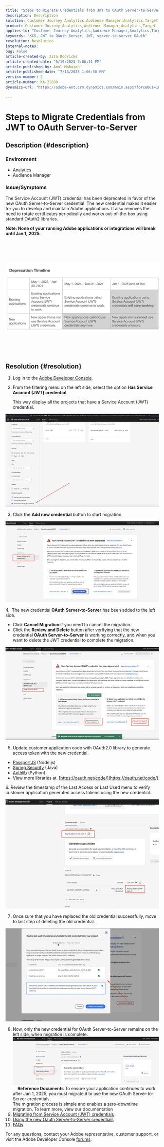 ```yaml
---
title: "Steps to Migrate Credentials from JWT to OAuth Server-to-Server"
description: Description
solution: Customer Journey Analytics,Audience Manager,Analytics,Target
product: Customer Journey Analytics,Audience Manager,Analytics,Target
applies-to: "Customer Journey Analytics,Audience Manager,Analytics,Target"
keywords: "KCS, JWT to OAuth Server, JWT, server-to-server OAuth"
resolution: Resolution
internal-notes: 
bug: False
article-created-by: Zita Rodricks
article-created-date: "6/19/2023 7:06:11 PM"
article-published-by: Amol Mahajan
article-published-date: "7/13/2023 1:06:56 PM"
version-number: 2
article-number: KA-22080
dynamics-url: "https://adobe-ent.crm.dynamics.com/main.aspx?forceUCI=1&pagetype=entityrecord&etn=knowledgearticle&id=f3a63955-d40e-ee11-8f6d-6045bd006b3d"

---
```

# Steps to Migrate Credentials from JWT to OAuth Server-to-Server

## Description {#description}


### Environment

- Analytics
- Audience Manager


### Issue/Symptoms

The Service Account (JWT) credential has been deprecated in favor of the new OAuth Server-to-Server credential. The new credential makes it easier for you to develop and maintain Adobe applications. It also removes the need to rotate certificates periodically and works out-of-the-box using standard OAuth2 libraries. 

<b>Note: None of your running Adobe applications or integrations will break until Jan 1, 2025.</b>
<br><br> <br><br> <br><br><b>![](assets/___f5a63955-d40e-ee11-8f6d-6045bd006b3d___.png)</b><br><br> <br><br> <br>

## Resolution {#resolution}


1. Log in to the [Adobe Developer Console](https://auth.services.adobe.com/en_US/index.html?callback=https%3A%2F%2Fims-na1.adobelogin.com%2Fims%2Fadobeid%2FUDPWeb1%2FAdobeID%2Ftoken%3Fredirect_uri%3Dhttps%253A%252F%252Fdeveloper.adobe.com%252Fconsole%2523old_hash%253D%2526from_ims%253Dtrue%253Fclient_id%253DUDPWeb1%2526api%253Dauthorize%2526scope%253DAdobeID%252Copenid%252Cadobeio_api%252Cgnav%252Cread_organizations%252Cadditional_info.projectedProductContext%252Cunified_dev_portal%252Cadditional_info.roles%252Cread_pc.dma_bullseye%252Csession%252Cadobeio.appregistry.read%252Cadobeio.appregistry.write%252Ctest-users.read%252Ctest-users.write%252Cclient.read%252Cdevconsole.email_alerts%252Cservice_principals.write%252Cservice_principals.read%252Cmanage_client_secrets%252Cclient.manage.ui%252Cread_client_secret%26state%3D%257B%2522jslibver%2522%253A%2522v2-v0.38.0-17-g633319d%2522%252C%2522nonce%2522%253A%25228935785551777687%2522%257D%26code_challenge_method%3Dplain%26use_ms_for_expiry%3Dtrue&amp;client_id=UDPWeb1&amp;scope=AdobeID%2Copenid%2Cadobeio_api%2Cgnav%2Cread_organizations%2Cadditional_info.projectedProductContext%2Cunified_dev_portal%2Cadditional_info.roles%2Cread_pc.dma_bullseye%2Csession%2Cadobeio.appregistry.read%2Cadobeio.appregistry.write%2Ctest-users.read%2Ctest-users.write%2Cclient.read%2Cdevconsole.email_alerts%2Cservice_principals.write%2Cservice_principals.read%2Cmanage_client_secrets%2Cclient.manage.ui%2Cread_client_secret&amp;denied_callback=https%3A%2F%2Fims-na1.adobelogin.com%2Fims%2Fdenied%2FUDPWeb1%3Fredirect_uri%3Dhttps%253A%252F%252Fdeveloper.adobe.com%252Fconsole%2523old_hash%253D%2526from_ims%253Dtrue%253Fclient_id%253DUDPWeb1%2526api%253Dauthorize%2526scope%253DAdobeID%252Copenid%252Cadobeio_api%252Cgnav%252Cread_organizations%252Cadditional_info.projectedProductContext%252Cunified_dev_portal%252Cadditional_info.roles%252Cread_pc.dma_bullseye%252Csession%252Cadobeio.appregistry.read%252Cadobeio.appregistry.write%252Ctest-users.read%252Ctest-users.write%252Cclient.read%252Cdevconsole.email_alerts%252Cservice_principals.write%252Cservice_principals.read%252Cmanage_client_secrets%252Cclient.manage.ui%252Cread_client_secret%26response_type%3Dtoken%26state%3D%257B%2522jslibver%2522%253A%2522v2-v0.38.0-17-g633319d%2522%252C%2522nonce%2522%253A%25228935785551777687%2522%257D&amp;state=%7B%22jslibver%22%3A%22v2-v0.38.0-17-g633319d%22%2C%22nonce%22%3A%228935785551777687%22%7D&amp;relay=52c8fdbc-86a5-4f44-9007-22c9bfd518eb&amp;locale=en_US&amp;flow_type=token&amp;idp_flow_type=login&amp;s_p=google%2Cfacebook%2Capple&amp;response_type=token#/).
2. From the filtering menu on the left side, select the option <b>Has Service Account (JWT) credential. </b>

    This way display all the projects that have a Service Account (JWT) credential.


![](assets/cd2bbdf1-fbf5-ed11-8848-6045bd006704.png)

3. Click the <b>Add new credential</b> button to start migration.

![](assets/0b40853d-faf5-ed11-8848-6045bd006704.png)

4.  The new credential <b>OAuth Server-to-Server</b> has been added to the left side.

- Click <b>Cancel Migration </b>if you need to cancel the migration.
- Click the <b>Review and Delete </b>button after verifying that the new credential <b>OAuth Server-to-Server</b> is working correctly, and when you want to delete the JWT credential to complete the migration.


![](assets/0c40853d-faf5-ed11-8848-6045bd006704.png)

5. Update customer application code with OAuth2.0 library to generate access token with the new credential.

- [PassportJS](https://github.com/jaredhanson/passport) (Node.js)
- [Spring Security](https://spring.io/projects/spring-security) (Java)
- [Authlib](https://github.com/lepture/authlib) (Python)
- View more libraries at  [https://oauth.net/code/](https://oauth.net/code/)


6. Review the timestamp of the Last Access or Last Used menu to verify customer application generated access tokens using the new credential.

![](assets/ec2fbb7e-faf5-ed11-8848-6045bd006704.png)

7. Once sure that you have replaced the old credential successfully, move to last step of deleting the old credential.

![](assets/ee2fbb7e-faf5-ed11-8848-6045bd006704.png)

8. Now, only the new credential for OAuth Server-to-Server remains on the left side, when migration is complete.
![](assets/8af9839f-fff5-ed11-8848-6045bd006e5a.png)
 
 
<b>Reference Documents</b>
To ensure your application continues to work after Jan 1, 2025, you must migrate it to use the new OAuth Server-to-Server credentials.<br>The migration process is simple and enables a zero-downtime migration. To learn more, view our documentation 
1. [Migrating from Service Account (JWT) credentials](https://nam04.safelinks.protection.outlook.com/?url=https%3A%2F%2Fpostoffice.adobe.com%2Fpo-server%2Flink%2Fredirect%3Ftarget%3DeyJhbGciOiJIUzUxMiJ9.eyJ0ZW1wbGF0ZSI6ImJsZXRoZXJfbm90aWNlX29hdXRoX3NlcnZlcl90b19zZXJ2ZXIiLCJlbWFpbEFkZHJlc3MiOiJndXd1K3NvbmVAYWRvYmV0ZXN0LmNvbSIsInJlcXVlc3RJZCI6IjM0ZjIyNTMwLThjMzEtNDlkNC1iZjEyLThlZGIyY2E0ODdhOCIsImxpbmsiOiJodHRwczovL3d3dy5hZG9iZS5jb20vZ28vZGV2c19zMnNfbWlncmF0aW9uX2d1aWRlIiwibGFiZWwiOiI5IiwibG9jYWxlIjoiZW5fVVMifQ.Pr8LjAW5wq_tEqCQLs4Y2fwJSTW_Z2FH0CIVInolEKvySfPDiF7vl8Hg4S9ne_V6a74oLfCVzc99EE9K4XUoBQ&amp;data=05%7C01%7Cguwu%40adobe.com%7C3b1b2261ea264d45d9df08db4ce8a7de%7Cfa7b1b5a7b34438794aed2c178decee1%7C0%7C0%7C638188334359675040%7CUnknown%7CTWFpbGZsb3d8eyJWIjoiMC4wLjAwMDAiLCJQIjoiV2luMzIiLCJBTiI6Ik1haWwiLCJXVCI6Mn0%3D%7C3000%7C%7C%7C&amp;sdata=dd8x%2FoDHh0QUi3xboxa78uA54JXEaVq5qYkP8zkvymk%3D&amp;reserved=0)
2. [Using the new Oauth Server-to-Server credentials](https://nam04.safelinks.protection.outlook.com/?url=https%3A%2F%2Fpostoffice.adobe.com%2Fpo-server%2Flink%2Fredirect%3Ftarget%3DeyJhbGciOiJIUzUxMiJ9.eyJ0ZW1wbGF0ZSI6ImJsZXRoZXJfbm90aWNlX29hdXRoX3NlcnZlcl90b19zZXJ2ZXIiLCJlbWFpbEFkZHJlc3MiOiJndXd1K3NvbmVAYWRvYmV0ZXN0LmNvbSIsInJlcXVlc3RJZCI6IjM0ZjIyNTMwLThjMzEtNDlkNC1iZjEyLThlZGIyY2E0ODdhOCIsImxpbmsiOiJodHRwczovL3d3dy5hZG9iZS5jb20vZ28vZGV2c19zMnNfY3JlZGVudGlhbF9vdmVydmlldyIsImxhYmVsIjoiMTAiLCJsb2NhbGUiOiJlbl9VUyJ9.c-c4--RAgDvS0l-WI5yIuYBIbzL7OeWXepCCfSzR1AkdVnrTZmWmm7jYmu11JqHZ_UBPANJqYEzEZrtydXY0YQ&amp;data=05%7C01%7Cguwu%40adobe.com%7C3b1b2261ea264d45d9df08db4ce8a7de%7Cfa7b1b5a7b34438794aed2c178decee1%7C0%7C0%7C638188334359675040%7CUnknown%7CTWFpbGZsb3d8eyJWIjoiMC4wLjAwMDAiLCJQIjoiV2luMzIiLCJBTiI6Ik1haWwiLCJXVCI6Mn0%3D%7C3000%7C%7C%7C&amp;sdata=YwiTIXMxPv9MhhEhVR3sv0g%2Bqi4NP8OERnJxE9C65I0%3D&amp;reserved=0)
3. [FAQs](https://nam04.safelinks.protection.outlook.com/?url=https%3A%2F%2Fpostoffice.adobe.com%2Fpo-server%2Flink%2Fredirect%3Ftarget%3DeyJhbGciOiJIUzUxMiJ9.eyJ0ZW1wbGF0ZSI6ImJsZXRoZXJfbm90aWNlX29hdXRoX3NlcnZlcl90b19zZXJ2ZXIiLCJlbWFpbEFkZHJlc3MiOiJndXd1K3NvbmVAYWRvYmV0ZXN0LmNvbSIsInJlcXVlc3RJZCI6IjM0ZjIyNTMwLThjMzEtNDlkNC1iZjEyLThlZGIyY2E0ODdhOCIsImxpbmsiOiJodHRwczovL3d3dy5hZG9iZS5jb20vZ28vZGV2c19zMnNfbWlncmF0aW9uX2d1aWRlX2ZhcSIsImxhYmVsIjoiMTEiLCJsb2NhbGUiOiJlbl9VUyJ9.8IlQUL_WbLKsMUDG4VHvqnwqI0l6TzEXSN0I_R_dXCswvDQpusEgm5LstaLYWzPy0crhk_ShRbmjZvMVS5t1Mg&amp;data=05%7C01%7Cguwu%40adobe.com%7C3b1b2261ea264d45d9df08db4ce8a7de%7Cfa7b1b5a7b34438794aed2c178decee1%7C0%7C0%7C638188334359675040%7CUnknown%7CTWFpbGZsb3d8eyJWIjoiMC4wLjAwMDAiLCJQIjoiV2luMzIiLCJBTiI6Ik1haWwiLCJXVCI6Mn0%3D%7C3000%7C%7C%7C&amp;sdata=n4WBY0gemPujdOZRaTMICsePuQJsuh9STbkgEsvyai8%3D&amp;reserved=0)


For any questions, contact your Adobe representative, customer support, or visit the Adobe Developer Console [forums](https://nam04.safelinks.protection.outlook.com/?url=https%3A%2F%2Fpostoffice.adobe.com%2Fpo-server%2Flink%2Fredirect%3Ftarget%3DeyJhbGciOiJIUzUxMiJ9.eyJ0ZW1wbGF0ZSI6ImJsZXRoZXJfbm90aWNlX29hdXRoX3NlcnZlcl90b19zZXJ2ZXIiLCJlbWFpbEFkZHJlc3MiOiJndXd1K3NvbmVAYWRvYmV0ZXN0LmNvbSIsInJlcXVlc3RJZCI6IjM0ZjIyNTMwLThjMzEtNDlkNC1iZjEyLThlZGIyY2E0ODdhOCIsImxpbmsiOiJodHRwczovL2V4cGVyaWVuY2VsZWFndWVjb21tdW5pdGllcy5hZG9iZS5jb20vdDUvYWRvYmUtZGV2ZWxvcGVyLWNvbnNvbGUvY3QtcC9hZG9iZS1pby1jb25zb2xlIiwibGFiZWwiOiIxMiIsImxvY2FsZSI6ImVuX1VTIn0.P8FY77-eRzVSjnf09no_Hn5owFmpREoMVLK5OSTU6WWBApUGuQH0fokMAu1R0L-uTQlCovlnIGYD7NRoqMFD8g&amp;data=05%7C01%7Cguwu%40adobe.com%7C3b1b2261ea264d45d9df08db4ce8a7de%7Cfa7b1b5a7b34438794aed2c178decee1%7C0%7C0%7C638188334359675040%7CUnknown%7CTWFpbGZsb3d8eyJWIjoiMC4wLjAwMDAiLCJQIjoiV2luMzIiLCJBTiI6Ik1haWwiLCJXVCI6Mn0%3D%7C3000%7C%7C%7C&amp;sdata=%2FhbICP9PCZsfsNDrBYaGlEb%2FREbBJMjNZeWPzoOPJsk%3D&amp;reserved=0).
